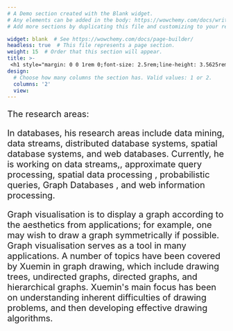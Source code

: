 ```yaml
---
# A Demo section created with the Blank widget.
# Any elements can be added in the body: https://wowchemy.com/docs/writing-markdown-latex/
# Add more sections by duplicating this file and customizing to your requirements.

widget: blank  # See https://wowchemy.com/docs/page-builder/
headless: true  # This file represents a page section.
weight: 15  # Order that this section will appear.
title: >-
 <h1 style="margin: 0 0 1rem 0;font-size: 2.5rem;line-height: 3.5625rem; color: #333;"><strong>What we do</strong></h1>
design:
  # Choose how many columns the section has. Valid values: 1 or 2.
  columns: '2'
  view: 
---
```


<p style="font-size: 1.25rem">The research areas: </p>
<p style="font-size: 1.25rem">In databases, his research areas include data mining, data streams, distributed database systems, spatial database systems, and web databases. Currently, he is working on data streams,, approximate query processing, spatial data processing , probabilistic queries, Graph Databases , and web information processing.</p>
<p style="font-size: 1.25rem">Graph visualisation is to display a graph according to the aesthetics from applications; for example, one may wish to draw a graph symmetrically if possible. Graph visualisation serves as a tool in many applications. A number of topics have been covered by Xuemin in graph drawing, which include drawing trees, undirected graphs, directed graphs, and hierarchical graphs. Xuemin's main focus has been on understanding inherent difficulties of drawing problems, and then developing effective drawing algorithms.</p>